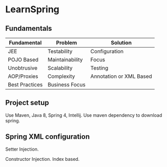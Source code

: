 # LearnSpring

## Fundamentals

| Fundamental  | Problem  |  Solution |
|---|---|---|
| JEE  |  Testability  | Configuration  |
| POJO Based  | Maintainability  |  Focus |
| Unobtrusive   | Scalability  | Testing  |
| AOP/Proxies    | Complexity  | Annotation or XML Based  |
| Best Practices   | Business Focus  |   |

## Project setup

Use Maven, Java 8, Spring 4, Intellij. Use maven dependency to download spring.

## Spring XML configuration

Setter Injection.

Constructor Injection. Index based.